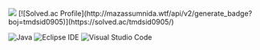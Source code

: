 

<img src="http://mazandi.herokuapp.com/api?handle=tmdsid0905&theme=cold"/>
[![Solved.ac Profile](http://mazassumnida.wtf/api/v2/generate_badge?boj=tmdsid0905)](https://solved.ac/tmdsid0905/)

![Java](https://img.shields.io/badge/Java-007396.svg?&style=for-the-badge&logo=Java&logoColor=white)
![Eclipse IDE](https://img.shields.io/badge/Eclipse%20IDE-2C2255.svg?&style=for-the-badge&logo=Eclipse%20IDE&logoColor=white)
![Visual Studio Code](https://img.shields.io/badge/Visual%20Studio%20Code-007ACC.svg?&style=for-the-badge&logo=Visual%20Studio%20Code&logoColor=white)






